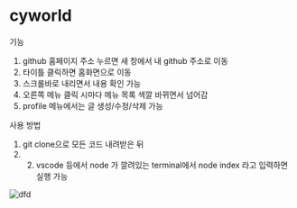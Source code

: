 # cyworld
기능
1. github 홈페이지 주소 누르면 새 창에서 내 github 주소로 이동
2. 타이틀 클릭하면 홈화면으로 이동
3. 스크롤바로 내리면서 내용 확인 가능
4. 오른쪽 메뉴 클릭 시마다 메뉴 목록 색깔 바뀌면서 넘어감
5. profile 메뉴에서는 글 생성/수정/삭제 가능

사용 방법
1. git clone으로 모든 코드 내려받은 뒤 
2. 2. vscode 등에서 node 가 깔려있는 terminal에서 node index 라고 입력하면 실행 가능

![dfd](https://user-images.githubusercontent.com/57757760/117559127-b19b8900-b0bd-11eb-8ccf-dcf60add0d6d.PNG)
